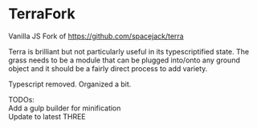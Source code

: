# TerraFork

Vanilla JS Fork of https://github.com/spacejack/terra

Terra is brilliant but not particularly useful in its typescriptified state.  The grass needs to be a module that can be plugged into/onto any ground object and it should be a fairly direct process to add variety.

Typescript removed. 
Organized a bit.

TODOs:  
Add a gulp builder for minification  
Update to latest THREE  
